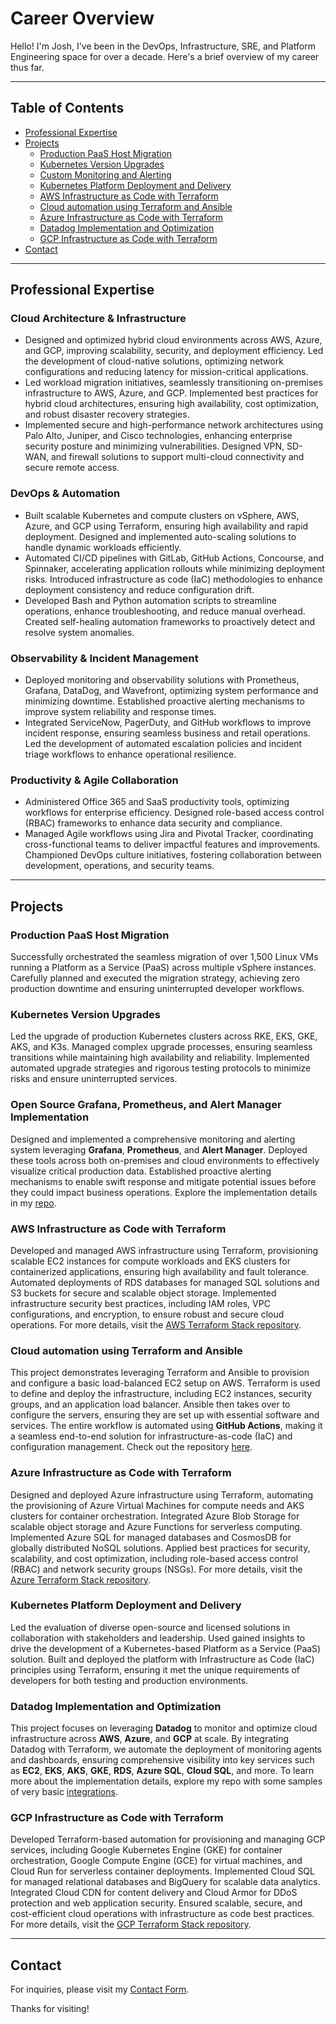 # Career Overview

Hello! I'm Josh, I've been in the DevOps, Infrastructure, SRE, and Platform Engineering space for over a decade. Here's a brief overview of my career thus far. 

---

## **Table of Contents**  
- [Professional Expertise](#professional-expertise)  
- [Projects](#projects)  
  - [Production PaaS Host Migration](#production-paas-host-migration)  
  - [Kubernetes Version Upgrades](#kubernetes-version-upgrades)  
  - [Custom Monitoring and Alerting](#custom-monitoring-and-alerting)  
  - [Kubernetes Platform Deployment and Delivery](#kubernetes-platform-deployment-and-delivery)  
  - [AWS Infrastructure as Code with Terraform](#aws-infrastructure-as-code-with-terraform)  
  - [Cloud automation using Terraform and Ansible](#cloud-automation-using-terraform-and-ansible)  
  - [Azure Infrastructure as Code with Terraform](#azure-infrastructure-as-code-with-terraform)  
  - [Datadog Implementation and Optimization](#datadog-implementation-and-optimization)  
  - [GCP Infrastructure as Code with Terraform](#gcp-infrastructure-as-code-with-terraform)  
- [Contact](#contact)  

---

## **Professional Expertise**  

### **Cloud Architecture & Infrastructure**  
- Designed and optimized hybrid cloud environments across AWS, Azure, and GCP, improving scalability, security, and deployment efficiency. Led the development of cloud-native solutions, optimizing network configurations and reducing latency for mission-critical applications.  
- Led workload migration initiatives, seamlessly transitioning on-premises infrastructure to AWS, Azure, and GCP. Implemented best practices for hybrid cloud architectures, ensuring high availability, cost optimization, and robust disaster recovery strategies.  
- Implemented secure and high-performance network architectures using Palo Alto, Juniper, and Cisco technologies, enhancing enterprise security posture and minimizing vulnerabilities. Designed VPN, SD-WAN, and firewall solutions to support multi-cloud connectivity and secure remote access.  

### **DevOps & Automation**  
- Built scalable Kubernetes and compute clusters on vSphere, AWS, Azure, and GCP using Terraform, ensuring high availability and rapid deployment. Designed and implemented auto-scaling solutions to handle dynamic workloads efficiently.  
- Automated CI/CD pipelines with GitLab, GitHub Actions, Concourse, and Spinnaker, accelerating application rollouts while minimizing deployment risks. Introduced infrastructure as code (IaC) methodologies to enhance deployment consistency and reduce configuration drift.  
- Developed Bash and Python automation scripts to streamline operations, enhance troubleshooting, and reduce manual overhead. Created self-healing automation frameworks to proactively detect and resolve system anomalies.  

### **Observability & Incident Management**  
- Deployed monitoring and observability solutions with Prometheus, Grafana, DataDog, and Wavefront, optimizing system performance and minimizing downtime. Established proactive alerting mechanisms to improve system reliability and response times.  
- Integrated ServiceNow, PagerDuty, and GitHub workflows to improve incident response, ensuring seamless business and retail operations. Led the development of automated escalation policies and incident triage workflows to enhance operational resilience.  

### **Productivity & Agile Collaboration**  
- Administered Office 365 and SaaS productivity tools, optimizing workflows for enterprise efficiency. Designed role-based access control (RBAC) frameworks to enhance data security and compliance.  
- Managed Agile workflows using Jira and Pivotal Tracker, coordinating cross-functional teams to deliver impactful features and improvements. Championed DevOps culture initiatives, fostering collaboration between development, operations, and security teams.  

---

## **Projects**  

### **Production PaaS Host Migration**  
Successfully orchestrated the seamless migration of over 1,500 Linux VMs running a Platform as a Service (PaaS) across multiple vSphere instances. Carefully planned and executed the migration strategy, achieving zero production downtime and ensuring uninterrupted developer workflows.  

### **Kubernetes Version Upgrades**  
Led the upgrade of production Kubernetes clusters across RKE, EKS, GKE, AKS, and K3s. Managed complex upgrade processes, ensuring seamless transitions while maintaining high availability and reliability. Implemented automated upgrade strategies and rigorous testing protocols to minimize risks and ensure uninterrupted services.  

### **Open Source Grafana, Prometheus, and Alert Manager Implementation**  
Designed and implemented a comprehensive monitoring and alerting system leveraging **Grafana**, **Prometheus**, and **Alert Manager**. Deployed these tools across both on-premises and cloud environments to effectively visualize critical production data. Established proactive alerting mechanisms to enable swift response and mitigate potential issues before they could impact business operations. Explore the implementation details in my [repo](https://github.com/DiomedesAuRaa/grafana-prometheus-alertmanager-stack).

### **AWS Infrastructure as Code with Terraform**  
Developed and managed AWS infrastructure using Terraform, provisioning scalable EC2 instances for compute workloads and EKS clusters for containerized applications, ensuring high availability and fault tolerance. Automated deployments of RDS databases for managed SQL solutions and S3 buckets for secure and scalable object storage. Implemented infrastructure security best practices, including IAM roles, VPC configurations, and encryption, to ensure robust and secure cloud operations.
For more details, visit the [AWS Terraform Stack repository](https://github.com/DiomedesAuRaa/aws-terraform-stack/tree/main).  

### **Cloud automation using Terraform and Ansible** 
This project demonstrates leveraging Terraform and Ansible to provision and configure a basic load-balanced EC2 setup on AWS. Terraform is used to define and deploy the infrastructure, including EC2 instances, security groups, and an application load balancer. Ansible then takes over to configure the servers, ensuring they are set up with essential software and services. The entire workflow is automated using **GitHub Actions**, making it a seamless end-to-end solution for infrastructure-as-code (IaC) and configuration management. Check out the repository [here](https://github.com/DiomedesAuRaa/terraform-ansible-cloud-automation/tree/main).

### **Azure Infrastructure as Code with Terraform**  
Designed and deployed Azure infrastructure using Terraform, automating the provisioning of Azure Virtual Machines for compute needs and AKS clusters for container orchestration. Integrated Azure Blob Storage for scalable object storage and Azure Functions for serverless computing. Implemented Azure SQL for managed databases and CosmosDB for globally distributed NoSQL solutions. Applied best practices for security, scalability, and cost optimization, including role-based access control (RBAC) and network security groups (NSGs).
For more details, visit the [Azure Terraform Stack repository](https://github.com/DiomedesAuRaa/azure-terraform-stack).

### **Kubernetes Platform Deployment and Delivery**  
Led the evaluation of diverse open-source and licensed solutions in collaboration with stakeholders and leadership. Used gained insights to drive the development of a Kubernetes-based Platform as a Service (PaaS) solution. Built and deployed the platform with Infrastructure as Code (IaC) principles using Terraform, ensuring it met the unique requirements of developers for both testing and production environments.  

### Datadog Implementation and Optimization

This project focuses on leveraging **Datadog** to monitor and optimize cloud infrastructure across **AWS**, **Azure**, and **GCP** at scale. By integrating Datadog with Terraform, we automate the deployment of monitoring agents and dashboards, ensuring comprehensive visibility into key services such as **EC2**, **EKS**, **AKS**, **GKE**, **RDS**, **Azure SQL**, **Cloud SQL**, and more. To learn more about the implementation details, explore my repo with some samples of very basic [integrations](https://github.com/DiomedesAuRaa/datadog).

### **GCP Infrastructure as Code with Terraform**  
Developed Terraform-based automation for provisioning and managing GCP services, including Google Kubernetes Engine (GKE) for container orchestration, Google Compute Engine (GCE) for virtual machines, and Cloud Run for serverless container deployments. Implemented Cloud SQL for managed relational databases and BigQuery for scalable data analytics. Integrated Cloud CDN for content delivery and Cloud Armor for DDoS protection and web application security. Ensured scalable, secure, and cost-efficient cloud operations with infrastructure as code best practices. 
For more details, visit the [GCP Terraform Stack repository](https://github.com/DiomedesAuRaa/gcp-terraform-stack).  


---
## **Contact**  
For inquiries, please visit my [Contact Form](https://diomedesauraa.github.io/portfolio/contact).  

Thanks for visiting!

